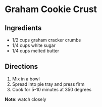 # Graham Cookie Crust

## Ingredients
 * 1/2 cups graham cracker crumbs
 * 1/4 cups white sugar
 * 1/4 cups melted butter

## Directions
1. Mix in a bowl
2. Spread into pie tray and press firm
3. Cook for 5-10 minutes at 350 degrees

**Note**: watch closely
